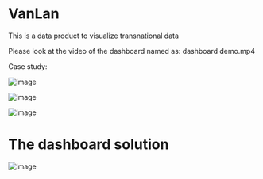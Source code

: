 # VanLan
This is a data product to visualize transnational data

Please look at the video of the dashboard named as: dashboard demo.mp4

Case study:

![image](https://user-images.githubusercontent.com/61543022/113022443-e80feb00-9184-11eb-9c8a-42006f6c46d4.png)

![image](https://user-images.githubusercontent.com/61543022/113022574-0aa20400-9185-11eb-96d6-bb078fef14dc.png)

![image](https://user-images.githubusercontent.com/61543022/113022677-23121e80-9185-11eb-9fcc-bc2fa39e59e0.png)

# The dashboard solution

![image](https://user-images.githubusercontent.com/61543022/113022765-3fae5680-9185-11eb-9ac0-f9779b7a944c.png)
